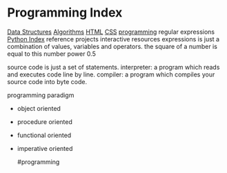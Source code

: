 # Programming Index

[Data Structures](data-structures.md)
[Algorithms](algorithms.md)
[HTML](HTML.md)
[CSS](CSS)
[programming](programming.md)
regular expressions
[Python Index](00-python-idx.md)
reference
projects
interactive
resources
expressions is just a combination of values, variables and operators.
the square of a number is equal to this number power 0.5

source code is just a set of statements.
interpreter: a program which reads and executes code line by line.
compiler: a program which compiles your source code into byte code.

programming paradigm

- object oriented
- procedure oriented
- functional oriented
- imperative oriented

  #programming
